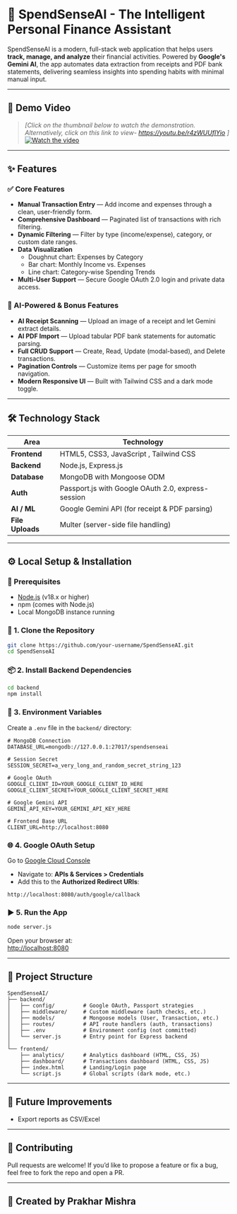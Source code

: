 # 💸 SpendSenseAI - The Intelligent Personal Finance Assistant

SpendSenseAI is a modern, full-stack web application that helps users **track, manage, and analyze** their financial activities. Powered by **Google's Gemini AI**, the app automates data extraction from receipts and PDF bank statements, delivering seamless insights into spending habits with minimal manual input.

---

## 🎥 Demo Video

> _[Click on the thumbnail below to watch the demonstration. Alternatively, click on this link to view- https://youtu.be/r4zWUUflYio ]_  
> [![Watch the video](https://img.youtube.com/vi/r4zWUUflYio/0.jpg)](https://youtu.be/r4zWUUflYio)

---

## ✨ Features

### ✅ Core Features

- **Manual Transaction Entry** — Add income and expenses through a clean, user-friendly form.
- **Comprehensive Dashboard** — Paginated list of transactions with rich filtering.
- **Dynamic Filtering** — Filter by type (income/expense), category, or custom date ranges.
- **Data Visualization**  
  - Doughnut chart: Expenses by Category  
  - Bar chart: Monthly Income vs. Expenses  
  - Line chart: Category-wise Spending Trends
- **Multi-User Support** — Secure Google OAuth 2.0 login and private data access.

### 🤖 AI-Powered & Bonus Features

- **AI Receipt Scanning** — Upload an image of a receipt and let Gemini extract details.
- **AI PDF Import** — Upload tabular PDF bank statements for automatic parsing.
- **Full CRUD Support** — Create, Read, Update (modal-based), and Delete transactions.
- **Pagination Controls** — Customize items per page for smooth navigation.
- **Modern Responsive UI** — Built with Tailwind CSS and a dark mode toggle.

---

## 🛠️ Technology Stack

| Area         | Technology                                                                 |
|--------------|----------------------------------------------------------------------------|
| **Frontend** | HTML5, CSS3, JavaScript , Tailwind CSS                     |
| **Backend**  | Node.js, Express.js                                                       |
| **Database** | MongoDB with Mongoose ODM                                                 |
| **Auth**     | Passport.js with Google OAuth 2.0, express-session                        |
| **AI / ML**  | Google Gemini API (for receipt & PDF parsing)                             |
| **File Uploads** | Multer (server-side file handling)                                   |

---

## ⚙️ Local Setup & Installation

### 🔧 Prerequisites

- [Node.js](https://nodejs.org) (v18.x or higher)
- npm (comes with Node.js)
- Local MongoDB instance running

### 🧩 1. Clone the Repository

```bash
git clone https://github.com/your-username/SpendSenseAI.git
cd SpendSenseAI
```

### 📦 2. Install Backend Dependencies

```bash
cd backend
npm install
```

### 🔐 3. Environment Variables

Create a `.env` file in the `backend/` directory:

```env
# MongoDB Connection
DATABASE_URL=mongodb://127.0.0.1:27017/spendsenseai

# Session Secret
SESSION_SECRET=a_very_long_and_random_secret_string_123

# Google OAuth
GOOGLE_CLIENT_ID=YOUR_GOOGLE_CLIENT_ID_HERE
GOOGLE_CLIENT_SECRET=YOUR_GOOGLE_CLIENT_SECRET_HERE

# Google Gemini API
GEMINI_API_KEY=YOUR_GEMINI_API_KEY_HERE

# Frontend Base URL
CLIENT_URL=http://localhost:8080
```

### 🌐 4. Google OAuth Setup

Go to [Google Cloud Console](https://console.cloud.google.com)

- Navigate to: **APIs & Services > Credentials**
- Add this to the **Authorized Redirect URIs**:

```text
http://localhost:8080/auth/google/callback
```

### ▶️ 5. Run the App

```bash
node server.js
```

Open your browser at:  
[http://localhost:8080](http://localhost:8080)

---

## 📁 Project Structure

```plaintext
SpendSenseAI/
├── backend/
│   ├── config/         # Google OAuth, Passport strategies
│   ├── middleware/     # Custom middleware (auth checks, etc.)
│   ├── models/         # Mongoose models (User, Transaction, etc.)
│   ├── routes/         # API route handlers (auth, transactions)
│   ├── .env            # Environment config (not committed)
│   └── server.js       # Entry point for Express backend
│
└── frontend/
    ├── analytics/      # Analytics dashboard (HTML, CSS, JS)
    ├── dashboard/      # Transactions dashboard (HTML, CSS, JS)
    ├── index.html      # Landing/Login page
    └── script.js       # Global scripts (dark mode, etc.)
```

---

## 📌 Future Improvements

- Export reports as CSV/Excel

---

## 🤝 Contributing

Pull requests are welcome! If you’d like to propose a feature or fix a bug, feel free to fork the repo and open a PR.

---

## 📄 Created by Prakhar Mishra
